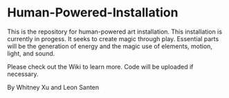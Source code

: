 # Human-Powered-Installation
This is the repository for human-powered art installation. This installation is currently in progess. It seeks to create magic through play. Essential parts will be the generation of energy and the magic use of elements, motion, light, and sound.

Please check out the Wiki to learn more. Code will be uploaded if necessary. 

By Whitney Xu and Leon Santen
